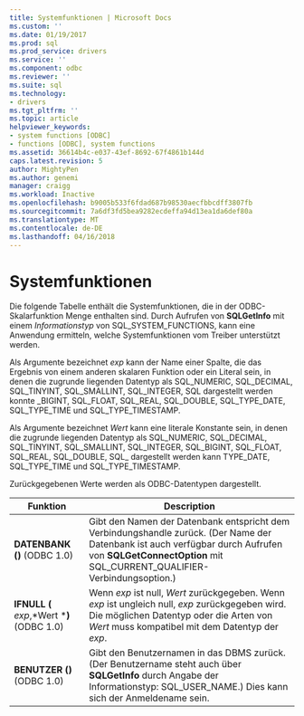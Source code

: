 ```yaml
---
title: Systemfunktionen | Microsoft Docs
ms.custom: ''
ms.date: 01/19/2017
ms.prod: sql
ms.prod_service: drivers
ms.service: ''
ms.component: odbc
ms.reviewer: ''
ms.suite: sql
ms.technology:
- drivers
ms.tgt_pltfrm: ''
ms.topic: article
helpviewer_keywords:
- system functions [ODBC]
- functions [ODBC], system functions
ms.assetid: 36614b4c-e037-43ef-8692-67f4861b144d
caps.latest.revision: 5
author: MightyPen
ms.author: genemi
manager: craigg
ms.workload: Inactive
ms.openlocfilehash: b9005b533f6fdad687b98530aecfbbcdff3807fb
ms.sourcegitcommit: 7a6df3fd5bea9282ecdeffa94d13ea1da6def80a
ms.translationtype: MT
ms.contentlocale: de-DE
ms.lasthandoff: 04/16/2018
---
```

# <a name="system-functions"></a>Systemfunktionen
Die folgende Tabelle enthält die Systemfunktionen, die in der ODBC-Skalarfunktion Menge enthalten sind. Durch Aufrufen von **SQLGetInfo** mit einem *Informationstyp* von SQL_SYSTEM_FUNCTIONS, kann eine Anwendung ermitteln, welche Systemfunktionen vom Treiber unterstützt werden.  
  
 Als Argumente bezeichnet *exp* kann der Name einer Spalte, die das Ergebnis von einem anderen skalaren Funktion oder ein Literal sein, in denen die zugrunde liegenden Datentyp als SQL_NUMERIC, SQL_DECIMAL, SQL_TINYINT, SQL_SMALLINT, SQL_INTEGER, SQL dargestellt werden konnte _BIGINT, SQL_FLOAT, SQL_REAL, SQL_DOUBLE, SQL_TYPE_DATE, SQL_TYPE_TIME und SQL_TYPE_TIMESTAMP.  
  
 Als Argumente bezeichnet *Wert* kann eine literale Konstante sein, in denen die zugrunde liegenden Datentyp als SQL_NUMERIC, SQL_DECIMAL, SQL_TINYINT, SQL_SMALLINT, SQL_INTEGER, SQL_BIGINT, SQL_FLOAT, SQL_REAL, SQL_DOUBLE, SQL_ dargestellt werden kann TYPE_DATE, SQL_TYPE_TIME und SQL_TYPE_TIMESTAMP.  
  
 Zurückgegebenen Werte werden als ODBC-Datentypen dargestellt.  
  
|Funktion|Description|  
|--------------|-----------------|  
|**DATENBANK ()** (ODBC 1.0)|Gibt den Namen der Datenbank entspricht dem Verbindungshandle zurück. (Der Name der Datenbank ist auch verfügbar durch Aufrufen von **SQLGetConnectOption** mit SQL_CURRENT_QUALIFIER-Verbindungsoption.)|  
|**IFNULL (** *exp*,*Wert ***)** (ODBC 1.0)|Wenn *exp* ist null, *Wert* zurückgegeben. Wenn *exp* ist ungleich null, *exp* zurückgegeben wird. Die möglichen Datentyp oder die Arten von *Wert* muss kompatibel mit dem Datentyp der *exp*.|  
|**BENUTZER ()** (ODBC 1.0)|Gibt den Benutzernamen in das DBMS zurück. (Der Benutzername steht auch über **SQLGetInfo** durch Angabe der Informationstyp: SQL_USER_NAME.) Dies kann sich der Anmeldename sein.|
